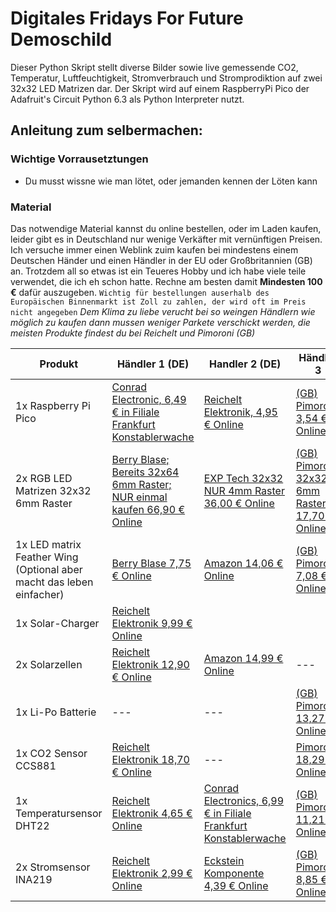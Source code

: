 # Digitales Fridays For Future Demoschild
Dieser Python Skript stellt diverse Bilder sowie live gemessende CO2, Temperatur, Luftfeuchtigkeit, Stromverbrauch und Stromprodiktion auf zwei 32x32 LED Matrizen dar.
Der Skript wird auf einem RaspberryPi Pico der Adafruit's Circuit Python 6.3 als Python Interpreter nutzt.

## Anleitung zum selbermachen:
### __Wichtige__ Vorrausetztungen
- Du musst wissne wie man lötet, oder jemanden kennen der Löten kann

### Material
Das notwendige Material kannst du online bestellen, oder im Laden kaufen, leider gibt es in Deutschland nur wenige Verkäfter mit vernünftigen Preisen. Ich versuche immer einen Weblink zuim kaufen bei mindestens einem Deutschen Händer und einen Händler in der EU oder Großbritannien (GB) an.
Trotzdem all so etwas ist ein Teueres Hobby und ich habe viele teile verwendet, die ich eh schon hatte. Rechne am besten damit __Mindesten 100 €__ dafür auszugeben.
`Wichtig für bestellungen auserhalb des Europäischen Binnenmarkt ist Zoll zu zahlen, der wird oft im Preis nicht angegeben`
*Dem Klima zu liebe verucht bei so weingen Händlern wie möglich zu kaufen dann mussen weniger Parkete verschickt werden, die meisten Produkte findest du bei Reichelt und Pimoroni (GB)*

| Produkt | Händler 1 (DE) | Handler 2 (DE) | Händler 3 |
| --- | --- | --- | --- |
| 1x Raspberry Pi Pico | [Conrad Electronic, 6,49 € in Filiale Frankfurt Konstablerwache](https://www.conrad.de/de/p/raspberry-pi-mikrocontroller-rp-pico-2348726.html) | [Reichelt Elektronik, 4,95 € Online](https://www.reichelt.de/raspberry-pi-pico-rp2040-cortex-m0-microusb-rasp-pi-pico-p295706.html?&trstct=pos_0&nbc=1) | [(GB) Pimoroni, 3,54 €  Online](https://shop.pimoroni.com/products/raspberry-pi-pico) |
| 2x RGB LED Matrizen 32x32 6mm Raster | [Berry Blase; Bereits 32x64 6mm Raster; NUR einmal kaufen 66,90 € Online](https://www.berrybase.de/sensoren-module/led/andere-led-module/64x32-rgb-led-matrix-6mm-raster) | [EXP Tech 32x32 NUR 4mm Raster 36,00 € Online](https://www.exp-tech.de/displays/led/5497/rgb-led-panel-32x32?c=1073) | [(GB) Pimoroni 32x32 6mm Raster 17,70 € Online](https://shop.pimoroni.com/products/rgb-led-matrix-panel) |
| 1x LED matrix Feather Wing (Optional aber macht das leben einfacher) | [Berry Blase 7,75 € Online](https://www.berrybase.de/dev.-boards/adafruit-feather/featherwing/adafruit-rgb-matrix-featherwing-kit-f-252-r-feather-m0-und-m4?c=2426) | [Amazon 14,06 € Online](https://www.amazon.de/Adafruit-RGB-Matrix-Featherwing-Kit/dp/B07GYYB795) | [(GB) Pimoroni 7,08 € Online](https://shop.pimoroni.com/products/adafruit-rgb-matrix-featherwing-kit-for-m0-and-m4-feathers)
| 1x Solar-Charger | [Reichelt Elektronik 9,99 € Online](https://www.reichelt.de/entwicklerboards-solar-ladegeraet-fuer-6-bis-24-v-panels-debo-pwr-solar2-p266038.html) |
| 2x Solarzellen | [Reichelt Elektronik 12,90 € Online](https://www.reichelt.de/entwicklerboards-solarpanel-5-w-debo-solar-5w-p266039.html) | [Amazon 14,99 € Online](https://www.amazon.de/Waveshare-Solar-Power-Management-Protection/dp/B07NZNPGZQ) | --- |
| 1x Li-Po Batterie | --- | --- | [(GB) Pimoroni 13,27 € Online](https://shop.pimoroni.com/products/high-capacity-lithium-ion-battery-pack) |
| 1x CO2 Sensor CCS881| [Reichelt Elektronik 18,70 € Online](https://www.reichelt.de/entwicklerboards-sensor-fuer-luftqualitaet-ccs811-debo-sens-ccs811-p253655.html?&trstct=pol_4&nbc=1) | --- | [Pimoroni 18,29 € Online](https://shop.pimoroni.com/products/adafruit-ccs811-air-quality-sensor-breakout-voc-and-eco2) |
| 1x Temperatursensor DHT22 | [Reichelt Elektronik 4,65 € Online](https://www.reichelt.de/entwicklerboards-temperatur-feuchtigkeitssensor-dht22-debo-dht-22-p224218.html) | [Conrad Electronics, 6,99 € in Filiale Frankfurt Konstablerwache](https://www.conrad.de/de/p/joy-it-sen-dht22-temperatur-sensor-1-st-passend-fuer-entwicklungskits-arduino-asus-asus-tinker-board-banana-pi-b-2159178.html) | [(GB) Pimoroni 11,21 € Online](https://shop.pimoroni.com/products/cm2302-dht22-temperature-humidity-sensor-module) |
| 2x Stromsensor INA219 | [Reichelt Elektronik 2,99 € Online](https://www.reichelt.de/entwicklerboards-stromsensor-mit-breakoutboard-ina219-debo-sens-power-p266047.html) | [Eckstein Komponente 4,39 € Online](https://eckstein-shop.de/GY-INA219-Digital-Current-Sensor-Module-I2C-SMBUS-16-programmierbare-Adresse) | [(GB) Pimoroni 8,85 € Online](https://shop.pimoroni.com/products/ina219-high-side-dc-current-sensor-breakout-26v-3-2a-max-stemma-qt) |